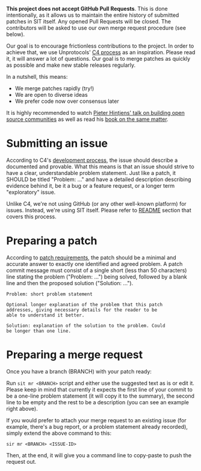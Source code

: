 **This project does not accept GitHub Pull Requests**. This is done intentionally,
as it allows us to maintain the entire history of submitted patches in SIT itself. Any
opened Pull Requests will be closed. The contributors will be asked to use our
own merge request procedure (see below).

Our goal is to encourage frictionless contributions to the project. In order to
achieve that, we use Unprotocols' [C4 process](https://rfc.unprotocols.org/spec:1/C4)
as an inspiration. Please read it, it will answer a lot of questions. Our goal is to
merge patches as quickly as possible and make new stable releases regularly.

In a nutshell, this means:

* We merge patches rapidly (try!)
* We are open to diverse ideas
* We prefer code now over consensus later

It is highly recommended to watch [Pieter Hintjens' talk on building open
source communities](https://www.youtube.com/watch?v=uzxcILudFWM) as well as
read his [book on the same
matter](https://www.gitbook.com/book/hintjens/social-architecture/details).

# Submitting an issue

According to C4's [development process](https://rfc.unprotocols.org/spec:1/C4#24-development-process),
the issue should describe a documented and provable. What this means is that an
issue should strive to have a clear, understandable problem statement. Just like
a patch, it SHOULD be titled "Problem: ..." and have a detailed description
describing evidence behind it, be it a bug or a feature request, or a longer
term "exploratory" issue.

Unlike C4, we're not using GitHub (or any other well-known platform) for issues.
Instead, we're using SIT itself. Please refer to [README](https://github.com/sit-it/sit#open-an-issue)
section that covers this process.

# Preparing a patch

According to [patch requirements](https://rfc.unprotocols.org/spec:1/C4#23-patch-requirements),
the patch should be a minimal and accurate answer to exactly one identified and
agreed problem. A patch commit message must consist of a single short (less
than 50 characters) line stating the problem ("Problem: ...") being solved,
followed by a blank line and then the proposed solution ("Solution: ...").

```
Problem: short problem statement

Optional longer explanation of the problem that this patch
addresses, giving necessary details for the reader to be
able to understand it better.

Solution: explanation of the solution to the problem. Could
be longer than one line.
```

# Preparing a merge request

Once you have a branch (BRANCH) with your patch ready:

Run `sit mr <BRANCH>` script
and either use the suggested text as is or edit it.
Please keep in mind that currently it expects the first
line of your commit to be a one-line problem statement
(it will copy it to the summary), the second line to be
empty and the rest to be a description (you can see
an example right above).

If you would prefer to attach your merge request to
an existing issue (for example, there's a bug report,
or a problem statement already recorded), simply
extend the above command to this:

```
sir mr <BRANCH> <ISSUE-ID>
```

Then, at the end, it will give you a command line
to copy-paste to push the request out.
